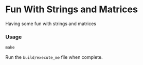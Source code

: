 # Fun With Strings and Matrices
 Having some fun with strings and matrices

 
### Usage
```cmd
make
```
Run the `build/execute_me` file when complete.
